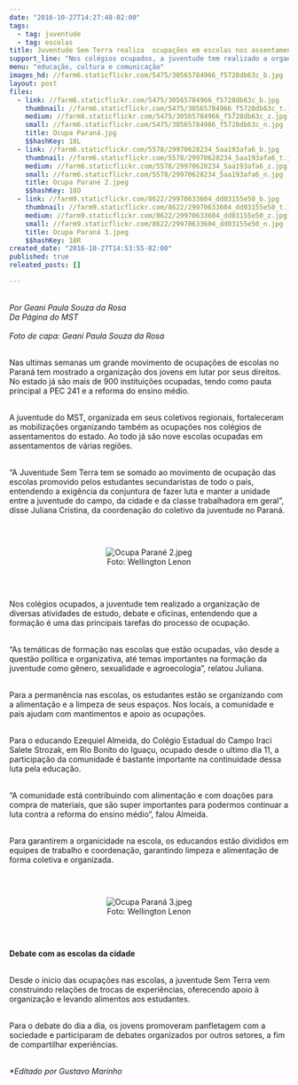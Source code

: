 ```yaml
---
date: "2016-10-27T14:27:48-02:00"
tags:
  - tag: juventude
  - tag: escolas
title: Juventude Sem Terra realiza  ocupações em escolas nos assentamentos do Paraná
support_line: "Nos colégios ocupados, a juventude tem realizado a organização de diversas atividades de estudo, debate e oficinas, entendendo que a formação é uma das principais tarefas do processo de ocupação."
menu: "educação, cultura e comunicação"
images_hd: //farm6.staticflickr.com/5475/30565784966_f5728db63c_b.jpg
layout: post
files:
  - link: //farm6.staticflickr.com/5475/30565784966_f5728db63c_b.jpg
    thumbnail: //farm6.staticflickr.com/5475/30565784966_f5728db63c_t.jpg
    medium: //farm6.staticflickr.com/5475/30565784966_f5728db63c_z.jpg
    small: //farm6.staticflickr.com/5475/30565784966_f5728db63c_n.jpg
    title: Ocupa Paraná.jpg
    $$hashKey: 18L
  - link: //farm6.staticflickr.com/5578/29970628234_5aa193afa6_b.jpg
    thumbnail: //farm6.staticflickr.com/5578/29970628234_5aa193afa6_t.jpg
    medium: //farm6.staticflickr.com/5578/29970628234_5aa193afa6_z.jpg
    small: //farm6.staticflickr.com/5578/29970628234_5aa193afa6_n.jpg
    title: Ocupa Parané 2.jpeg
    $$hashKey: 18O
  - link: //farm9.staticflickr.com/8622/29970633604_dd03155e50_b.jpg
    thumbnail: //farm9.staticflickr.com/8622/29970633604_dd03155e50_t.jpg
    medium: //farm9.staticflickr.com/8622/29970633604_dd03155e50_z.jpg
    small: //farm9.staticflickr.com/8622/29970633604_dd03155e50_n.jpg
    title: Ocupa Paraná 3.jpeg
    $$hashKey: 18R
created_date: "2016-10-27T14:53:55-02:00"
published: true
releated_posts: []

---
```

<p><br />
<em>Por Geani Paula Souza da Rosa<br />
Da P&aacute;gina do MST<br />
<br />
Foto de capa:&nbsp;Geani Paula Souza da Rosa</em><br />
&nbsp;</p>

<p>Nas ultimas semanas um grande movimento de ocupa&ccedil;&otilde;es de escolas no Paran&aacute; tem mostrado a organiza&ccedil;&atilde;o dos jovens em lutar por seus direitos. No estado j&aacute; s&atilde;o mais de 900 institui&ccedil;&otilde;es ocupadas, tendo como pauta principal a PEC 241 e a reforma do ensino m&eacute;dio.<br />
&nbsp;</p>

<p>A juventude do MST, organizada em seus coletivos regionais, fortaleceram as mobiliza&ccedil;&otilde;es organizando tamb&eacute;m as ocupa&ccedil;&otilde;es nos col&eacute;gios de assentamentos do estado. Ao todo j&aacute; s&atilde;o nove escolas ocupadas em assentamentos de v&aacute;rias regi&otilde;es.<br />
&nbsp;</p>

<p>&ldquo;A Juventude Sem Terra tem se somado ao movimento de ocupa&ccedil;&atilde;o das escolas promovido pelos estudantes secundaristas de todo o pa&iacute;s, entendendo a exig&ecirc;ncia da conjuntura de fazer luta e manter a unidade entre a juventude do campo, da cidade e da classe trabalhadora em geral&rdquo;, disse Juliana Cristina, da coordena&ccedil;&atilde;o do coletivo da juventude no Paran&aacute;.</p>

<p>&nbsp;</p>

<div style="text-align:center">
<figure class="image" style="display:inline-block"><img alt="Ocupa Parané 2.jpeg" src="//farm6.staticflickr.com/5578/29970628234_5aa193afa6_b.jpg" />
<figcaption>Foto:&nbsp;Wellington&nbsp;Lenon</figcaption>
</figure>
</div>

<p>&nbsp;</p>

<p>Nos col&eacute;gios ocupados, a juventude tem realizado a organiza&ccedil;&atilde;o de diversas atividades de&nbsp;estudo, debate e oficinas, entendendo que a forma&ccedil;&atilde;o &eacute; uma das principais tarefas do processo de ocupa&ccedil;&atilde;o.<br />
&nbsp;</p>

<p>&ldquo;As tem&aacute;ticas de forma&ccedil;&atilde;o nas escolas que est&atilde;o ocupadas, v&atilde;o desde a quest&atilde;o pol&iacute;tica e organizativa, at&eacute; temas importantes na forma&ccedil;&atilde;o da juventude como g&ecirc;nero, sexualidade e agroecologia&rdquo;, relatou Juliana.<br />
&nbsp;</p>

<p>Para a perman&ecirc;ncia nas escolas, os estudantes est&atilde;o se organizando com a alimenta&ccedil;&atilde;o e a limpeza de seus espa&ccedil;os. Nos locais, a comunidade e pais ajudam com mantimentos e apoio as ocupa&ccedil;&otilde;es.<br />
&nbsp;</p>

<p>Para o educando Ezequiel Almeida, do Col&eacute;gio Estadual do Campo Iraci Salete Strozak, em Rio Bonito do Igua&ccedil;u, ocupado desde o ultimo dia 11, a participa&ccedil;&atilde;o da comunidade &eacute; bastante importante na continuidade dessa luta pela educa&ccedil;&atilde;o.<br />
&nbsp;</p>

<p>&ldquo;A comunidade est&aacute; contribuindo com alimenta&ccedil;&atilde;o e com doa&ccedil;&otilde;es para compra de materiais, que s&atilde;o super importantes para podermos continuar a luta contra a reforma do ensino m&eacute;dio&rdquo;, falou Almeida.<br />
&nbsp;</p>

<p>Para garantirem a organicidade na escola, os educandos est&atilde;o divididos em equipes de trabalho e coordena&ccedil;&atilde;o, garantindo limpeza e alimenta&ccedil;&atilde;o de forma coletiva e organizada.</p>

<p>&nbsp;</p>

<div style="text-align:center">
<figure class="image" style="display:inline-block"><img alt="Ocupa Paraná 3.jpeg" src="//farm9.staticflickr.com/8622/29970633604_dd03155e50_b.jpg" />
<figcaption>Foto:&nbsp;Wellington&nbsp;Lenon</figcaption>
</figure>
</div>

<p>&nbsp;</p>

<p><strong>Debate com as escolas da cidade</strong><br />
&nbsp;</p>

<p>Desde o inicio das ocupa&ccedil;&otilde;es nas escolas, a juventude Sem Terra vem construindo rela&ccedil;&otilde;es de trocas de experi&ecirc;ncias, oferecendo apoio &agrave; organiza&ccedil;&atilde;o e levando alimentos aos estudantes.<br />
&nbsp;</p>

<p>Para o debate do dia a dia, os jovens promoveram panfletagem com a sociedade e participaram de debates organizados por outros setores, a fim de compartilhar experi&ecirc;ncias.<br />
&nbsp;</p>

<p><em>*Editado por Gustavo Marinho &nbsp;&nbsp;</em></p>

<p>&nbsp;</p>
